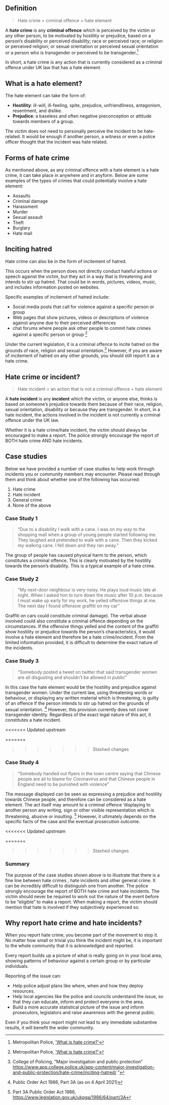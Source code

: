 ## Definition

> Hate crime = criminal offence + hate element

A **hate crime** is any **criminal offence** which is perceived by the victim or any other person, to be motivated by hostility or prejudice, based on a person’s disability or perceived disability; race or perceived race; or religion or perceived religion; or sexual orientation or perceived sexual orientation or a person who is transgender or perceived to be transgender.[^1]

In short, a hate crime is any action that is currently considered as a criminal offence under UK law that has a hate element.


## What is a hate element?

The hate element can take the form of:
- **Hostility**: ill-will, ill-feeling, spite, prejudice, unfriendliness, antagonism, resentment, and dislike.
- **Prejudice**: a baseless and often negative preconception or attitude towards members of a group.

The victim does not need to personally perceive the incident to be hate-related. It would be enough if another person, a witness or even a police officer thought that the incident was hate related.

## Forms of hate crime

As mentioned above, as any criminal offence with a hate element is a hate crime, it can take place in anywhere and in anyform. Below are some examples of the types of crimes that could potentially involve a hate element:

- Assaults
- Criminal damage
- Harassment
- Murder
- Sexual assault
- Theft
- Burglary
- Hate mail

## Inciting hatred
Hate crime can also be in the form of incitement of hatred.

This occurs when the person does not directly conduct hateful actions or speech against the victim, but they act in a way that is threatening and intends to stir up hatred. That could be in words, pictures, videos, music, and includes information posted on websites.

Specific examples of incitement of hatred include:
- Social media posts that call for violence against a specific person or group
- Web pages that show pictures, videos or descriptions of violence against anyone due to their perceived differences
- chat forums where people ask other people to commit hate crimes against a specific person or group [^1]

Under the current legislation, it is a criminal offence to incite hatred on the grounds of race, religion and sexual orientation.[^2] However, if you are aware of incitement of hatred  on any other grounds, you should still report it as a hate crime.

[^2]: College of Policing, “Major investigation and public protection” <https://www.app.college.police.uk/app-content/major-investigation-and-public-protection/hate-crime/inciting-hatred/>
”
[^3]: Public Order Act 1986, Part 3A (as on 4 April 2021)

## Hate crime or incident?

> Hate incident = an action that is not a criminal offence + hate element

A **hate incident** is any **incident** which the victim, or anyone else, thinks is based on someone’s prejudice towards them because of their race, religion, sexual orientation, disability or because they are transgender. In short, in a hate incident, the actions involved in the incident is not currently a criminal offence under the UK law.

Whether it is a hate crime/hate incident, the victim should always be encouraged to make a report. The police strongly encourage the report of BOTH hate crime AND hate incidents.

## Case studies
Below we have provided a number of case studies to help work through incidents you or community members may encounter. Please read through them and think about whether one of the following has occurred:

1. Hate crime
2. Hate incident
3. General crime
4. None of the above

### Case Study 1

>  “Due to a disability I walk with a cane. I was on my way to the shopping mall when a group of young people started following me. They laughed and pretended to walk with a cane. Then they kicked my walking cane. I fell down and they ran away.”

The group of people has caused physical harm to the person, which constitutes a criminal offence. This is clearly motivated by the hostility towards the person’s disability. This is a typical example of a hate crime.

### Case Study 2

> "My next-door neighbour is very noisy. He plays loud music late at night. When I asked him to turn down the music after 10 p.m. because I must wake up early for my work, he yelled offensive things at me. The next day I found offensive graffiti on my car”

Graffiti on cars could constitute criminal damage). The verbal abuse involved could also constitute a criminal offence depending on the circumstances. If the offensive things yelled and the content of the graffiti show hostility or prejudice towards the person’s characteristics, it would involve a hate element and therefore be a hate crime/incident. From the limited information provided, it is difficult to determine the exact nature of the incidents.

### Case Study 3

>  “Somebody posted a tweet on twitter that said transgender women are all disgusting and shouldn’t be allowed in public”

In this case the hate element would be the hostility and prejudice against transgender women.  Under the current law, using threatening words or behaviour, or displaying any written material which is threatening, is guilty of an offence if the person intends  to stir up hatred on the grounds of sexual orientation. [^3] However, this provision currently does not cover transgender identity. Regardless of the exact legal nature of this act, it constitutes a hate incident.

<<<<<<< Updated upstream
[^4]: Part 3A Public Order Act 1986, <https://www.legislation.gov.uk/ukpga/1986/64/part/3A>

=======
>>>>>>> Stashed changes
### Case Study 4

> “Somebody handed out flyers in the town centre saying that Chinese people are all to blame for Coronavirus and that Chinese people in England need to be punished with violence”

The message displayed can be seen as expressing a prejudice and hostility towards Chinese people, and therefore can be considered as a hate element. The act itself may amount to a criminal offence ‘displaying to another person any writing, sign or other visible representation which is threatening, abusive or insulting. [^4] 	However, it ultimately depends on the specific facts of the case and the eventual prosecution outcome.

<<<<<<< Updated upstream
[^4]:Ibid, section 4

=======
>>>>>>> Stashed changes
### Summary

The purpose of the case studies shown above is to illustrate that there is a fine line between hate crimes , hate incidents and other general crime. It can be incredibly difficult to distinguish one from another. The police strongly encourage the report of BOTH hate crime and hate incidents. The victim should never be required to work out the nature of the event before to be “eligible” to make a report. When making a report, the victim should mention that hate is involved if they subjectively experienced so.

## Why report hate crime and hate incidents?

When you report hate crime, you become part of the movement to stop it. No matter how small or trivial you think the incident might be, it is important to the whole community that it is acknowledged and reported.

Every report builds up a picture of what is really going on in your local area, showing patterns of behaviour against a certain group or by particular individuals.

Reporting of the issue can:
- Help police adjust plans like where, when and how they deploy resources.
- Help local agencies like the police and councils understand the issue, so that they can educate, inform and protect everyone in the area.
- Build a more accurate statistical picture of the issue and inform prosecutors, legislators and raise awareness with the general public.

Even if you think your report might not lead to any immediate substantive results, it will benefit the wider community.

[^1]: Metropolitan Police, ['What is hate crime?'](https://www.met.police.uk/advice/advice-and-information/hco/hate-crime/what-is-hate-crime/)
[^2]: Public Order Act 1986, [Part 3A](https://www.legislation.gov.uk/ukpga/1986/64/part/3A)
[^3]:Ibid, Section 4
